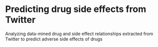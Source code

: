# Predicting drug side effects from Twitter
Analyzing data-mined drug and side effect relationships extracted from Twitter to predict adverse side effects of drugs
